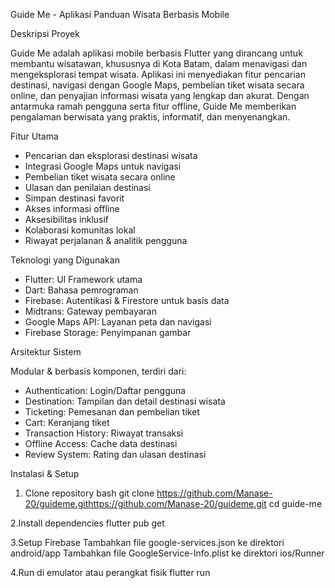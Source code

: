 Guide Me - Aplikasi Panduan Wisata Berbasis Mobile

Deskripsi Proyek

Guide Me adalah aplikasi mobile berbasis Flutter yang dirancang untuk membantu wisatawan, khususnya di Kota Batam, dalam menavigasi dan mengeksplorasi tempat wisata. Aplikasi ini menyediakan fitur pencarian destinasi, navigasi dengan Google Maps, pembelian tiket wisata secara online, dan penyajian informasi wisata yang lengkap dan akurat. Dengan antarmuka ramah pengguna serta fitur offline, Guide Me memberikan pengalaman berwisata yang praktis, informatif, dan menyenangkan.


Fitur Utama

- Pencarian dan eksplorasi destinasi wisata
- Integrasi Google Maps untuk navigasi
- Pembelian tiket wisata secara online
- Ulasan dan penilaian destinasi
- Simpan destinasi favorit
- Akses informasi offline
- Aksesibilitas inklusif 
- Kolaborasi komunitas lokal
- Riwayat perjalanan & analitik pengguna


Teknologi yang Digunakan

- Flutter: UI Framework utama
- Dart: Bahasa pemrograman
- Firebase: Autentikasi & Firestore untuk basis data
- Midtrans: Gateway pembayaran
- Google Maps API: Layanan peta dan navigasi
- Firebase Storage: Penyimpanan gambar


Arsitektur Sistem

Modular & berbasis komponen, terdiri dari:

- Authentication: Login/Daftar pengguna
- Destination: Tampilan dan detail destinasi wisata
- Ticketing: Pemesanan dan pembelian tiket
- Cart: Keranjang tiket
- Transaction History: Riwayat transaksi
- Offline Access: Cache data destinasi
- Review System: Rating dan ulasan destinasi



Instalasi & Setup

1. Clone repository
   bash
   git clone https://github.com/Manase-20/guideme.githttps://github.com/Manase-20/guideme.git
   cd guide-me
   
2.Install dependencies
  flutter pub get
  
3.Setup Firebase
  Tambahkan file google-services.json ke direktori android/app
  Tambahkan file GoogleService-Info.plist ke direktori ios/Runner

4.Run di emulator atau perangkat fisik
  flutter run

